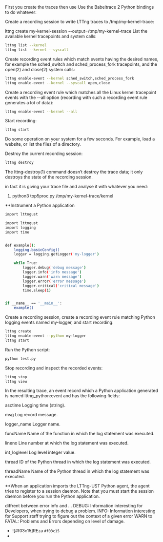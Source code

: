 First you create the traces then use Use the Babeltrace 2 Python bindings to do whatever: 

Create a recording session to write LTTng traces to /tmp/my-kernel-trace:

lttng create my-kernel-session --output=/tmp/my-kernel-trace
List the available kernel tracepoints and system calls:

```bash
lttng list --kernel
lttng list --kernel --syscall
```

Create recording event rules which match events having the desired names, for example the sched_switch and sched_process_fork tracepoints, and the open(2) and close(2) system calls:

```bash
lttng enable-event --kernel sched_switch,sched_process_fork
lttng enable-event --kernel --syscall open,close
```

Create a recording event rule which matches all the Linux kernel tracepoint events with the --all option (recording with such a recording event rule generates a lot of data):
```bash
lttng enable-event --kernel --all
```
Start recording:
```bash
lttng start
```
Do some operation on your system for a few seconds. For example, load a website, or list the files of a directory.

Destroy the current recording session:
```bash
lttng destroy

```
The lttng-destroy(1) command doesn’t destroy the trace data; it only destroys the state of the recording session.




in fact it is giving your trace file and analyse it with whatever you need:
1. python3 top5proc.py /tmp/my-kernel-trace/kernel


**Instrument a Python application

```bash
import lttngust
```
```bash
import lttngust
import logging
import time


def example():
    logging.basicConfig()
    logger = logging.getLogger('my-logger')

    while True:
        logger.debug('debug message')
        logger.info('info message')
        logger.warn('warn message')
        logger.error('error message')
        logger.critical('critical message')
        time.sleep(1)


if __name__ == '__main__':
    example()
```


Create a recording session, create a recording event rule matching Python logging events named my-logger, and start recording:

```bash
lttng create
lttng enable-event --python my-logger
lttng start
```

Run the Python script:

```bash
python test.py
```
Stop recording and inspect the recorded events:
```bash
lttng stop
lttng view
```

In the resulting trace, an event record which a Python application generated is named lttng_python:event and has the following fields:

asctime
Logging time (string).

msg
Log record message.

logger_name
Logger name.

funcName
Name of the function in which the log statement was executed.

lineno
Line number at which the log statement was executed.

int_loglevel
Log level integer value.

thread
ID of the Python thread in which the log statement was executed.

threadName
Name of the Python thread in which the log statement was executed.



**When an application imports the LTTng-UST Python agent, the agent tries to register to a session daemon. Note that you must start the session daemon before you run the Python application.


diffrent between error info and ...
DEBUG: Information interesting for Developers, when trying to debug a problem.
INFO: Information interesting for Support staff trying to figure out the context of a given error
WARN to FATAL: Problems and Errors depending on level of damage.

- ![#f03c15]REza `#f03c15`
- 
```bash
```
```bash
```

